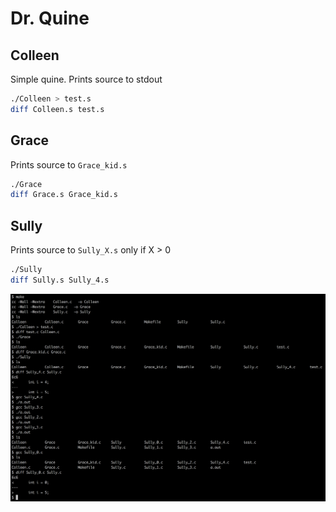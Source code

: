 # Dr. Quine

## Colleen

Simple quine.  Prints source to stdout

```bash
./Colleen > test.s
diff Colleen.s test.s
```

## Grace

Prints source to `Grace_kid.s`

```bash
./Grace
diff Grace.s Grace_kid.s
```

## Sully

Prints source to `Sully_X.s` only if X > 0

```bash
./Sully
diff Sully.s Sully_4.s
```

![example](./resources/example.png)
